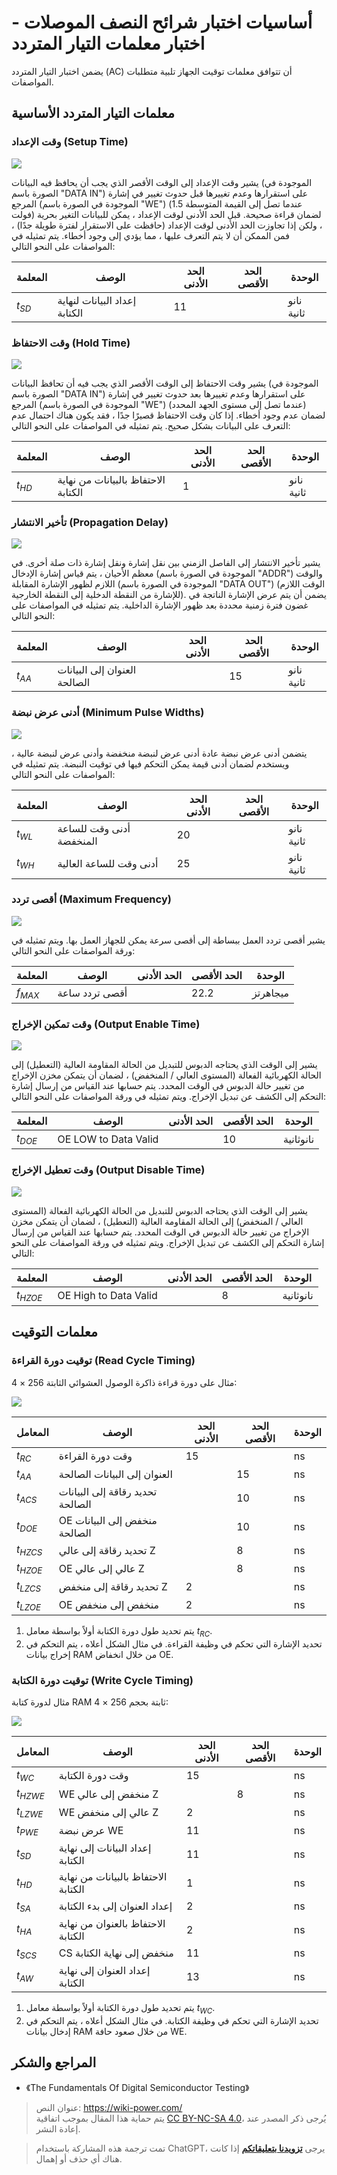 # أساسيات اختبار شرائح النصف الموصلات - اختبار معلمات التيار المتردد

يضمن اختبار التيار المتردد (AC) أن تتوافق معلمات توقيت الجهاز تلبية متطلبات المواصفات.

## معلمات التيار المتردد الأساسية

### وقت الإعداد (Setup Time)

![](https://wiki-media-1253965369.cos.ap-guangzhou.myqcloud.com/img/20220809094845.png)

يشير وقت الإعداد إلى الوقت الأقصر الذي يجب أن يحافظ فيه البيانات (الموجودة في الصورة باسم "DATA IN") على استقرارها وعدم تغييرها قبل حدوث تغيير في إشارة المرجع (الموجودة في الصورة باسم "WE") (عندما تصل إلى القيمة المتوسطة 1.5 فولت) لضمان قراءة صحيحة. قبل الحد الأدنى لوقت الإعداد ، يمكن للبيانات التغير بحرية ، ولكن إذا تجاوزت الحد الأدنى لوقت الإعداد (حافظت على الاستقرار لفترة طويلة جدًا) ، فمن الممكن أن لا يتم التعرف عليها ، مما يؤدي إلى وجود أخطاء. يتم تمثيله في المواصفات على النحو التالي:

| المعلمة | الوصف | الحد الأدنى | الحد الأقصى | الوحدة |
| --------- | ------------------------ | --- | --- | ---- |
| $t_{SD}$  | إعداد البيانات لنهاية الكتابة | 11  |     | نانو ثانية   |

### وقت الاحتفاظ (Hold Time)

![](https://wiki-media-1253965369.cos.ap-guangzhou.myqcloud.com/img/20220809094858.png)

يشير وقت الاحتفاظ إلى الوقت الأقصر الذي يجب فيه أن تحافظ البيانات (الموجودة في الصورة باسم "DATA IN") على استقرارها وعدم تغييرها بعد حدوث تغيير في إشارة المرجع (الموجودة في الصورة باسم "WE") (عندما تصل إلى مستوى الجهد المحدد) لضمان عدم وجود أخطاء. إذا كان وقت الاحتفاظ قصيرًا جدًا ، فقد يكون هناك احتمال عدم التعرف على البيانات بشكل صحيح. يتم تمثيله في المواصفات على النحو التالي:

| المعلمة | الوصف | الحد الأدنى | الحد الأقصى | الوحدة |
| --------- | ------------------------ | --- | --- | ---- |
| $t_{HD}$  | الاحتفاظ بالبيانات من نهاية الكتابة | 1   |     | نانو ثانية   |

### تأخير الانتشار (Propagation Delay)

![](https://wiki-media-1253965369.cos.ap-guangzhou.myqcloud.com/img/20220809094910.png)

يشير تأخير الانتشار إلى الفاصل الزمني بين نقل إشارة ونقل إشارة ذات صلة أخرى. في معظم الأحيان ، يتم قياس إشارة الإدخال (الموجودة في الصورة باسم "ADDR") والوقت اللازم لظهور الإشارة المقابلة (الموجودة في الصورة باسم "DATA OUT") (الوقت اللازم للإشارة من النقطة الدخلية إلى النقطة الخارجية). يضمن أن يتم عرض الإشارة الناتجة في غضون فترة زمنية محددة بعد ظهور الإشارة الداخلية. يتم تمثيله في المواصفات على النحو التالي:

| المعلمة | الوصف | الحد الأدنى | الحد الأقصى | الوحدة |
| --------- | --------------------- | --- | --- | ---- |
| $t_{AA}$  | العنوان إلى البيانات الصالحة |     | 15  | نانو ثانية   |

### أدنى عرض نبضة (Minimum Pulse Widths)

![](https://wiki-media-1253965369.cos.ap-guangzhou.myqcloud.com/img/20220809094924.png)

يتضمن أدنى عرض نبضة عادة أدنى عرض لنبضة منخفضة وأدنى عرض لنبضة عالية ، ويستخدم لضمان أدنى قيمة يمكن التحكم فيها في توقيت النبضة. يتم تمثيله في المواصفات على النحو التالي:

| المعلمة | الوصف | الحد الأدنى | الحد الأقصى | الوحدة |
| --------- | ----------------------- | --- | --- | ---- |
| $t_{WL}$  | أدنى وقت للساعة المنخفضة | 20  |     | نانو ثانية   |
| $t_{WH}$  | أدنى وقت للساعة العالية | 25  |     | نانو ثانية   |

### أقصى تردد (Maximum Frequency)

![](https://wiki-media-1253965369.cos.ap-guangzhou.myqcloud.com/img/20220809094934.png)

يشير أقصى تردد العمل ببساطة إلى أقصى سرعة يمكن للجهاز العمل بها. ويتم تمثيله في ورقة المواصفات على النحو التالي:

| المعلمة | الوصف | الحد الأدنى | الحد الأقصى | الوحدة |
| --------- | ----------------------- | --- | ---- | ---- |
| $f_{MAX}$ | أقصى تردد ساعة |     | 22.2 | ميجاهرتز  |

### وقت تمكين الإخراج (Output Enable Time)

![](https://wiki-media-1253965369.cos.ap-guangzhou.myqcloud.com/img/20220809094941.png)

يشير إلى الوقت الذي يحتاجه الدبوس للتبديل من الحالة المقاومة العالية (التعطيل) إلى الحالة الكهربائية الفعالة (المستوى العالي / المنخفض) ، لضمان أن يتمكن مخزن الإخراج من تغيير حالة الدبوس في الوقت المحدد. يتم حسابها عند القياس من إرسال إشارة التحكم إلى الكشف عن تبديل الإخراج. ويتم تمثيله في ورقة المواصفات على النحو التالي:

| المعلمة | الوصف | الحد الأدنى | الحد الأقصى | الوحدة |
| --------- | ----------------------- | --- | ---- | ---- |
| $t_{DOE}$ | OE LOW to Data Valid |     | 10  | نانوثانية   |

### وقت تعطيل الإخراج (Output Disable Time)

![](https://wiki-media-1253965369.cos.ap-guangzhou.myqcloud.com/img/20220809094948.png)

يشير إلى الوقت الذي يحتاجه الدبوس للتبديل من الحالة الكهربائية الفعالة (المستوى العالي / المنخفض) إلى الحالة المقاومة العالية (التعطيل) ، لضمان أن يتمكن مخزن الإخراج من تغيير حالة الدبوس في الوقت المحدد. يتم حسابها عند القياس من إرسال إشارة التحكم إلى الكشف عن تبديل الإخراج. ويتم تمثيله في ورقة المواصفات على النحو التالي:

| المعلمة | الوصف | الحد الأدنى | الحد الأقصى | الوحدة |
| ---------- | --------------------- | --- | --- | ---- |
| $t_{HZOE}$ | OE High to Data Valid |     | 8   | نانوثانية   |

## معلمات التوقيت

### توقيت دورة القراءة (Read Cycle Timing)

مثال على دورة قراءة ذاكرة الوصول العشوائي الثابتة 256 × 4:

![](https://wiki-media-1253965369.cos.ap-guangzhou.myqcloud.com/img/20220731190300.png)

| المعامل | الوصف | الحد الأدنى | الحد الأقصى | الوحدة |
| ---------- | ------------------------- | --- | --- | ---- |
| $t_{RC}$   | وقت دورة القراءة           | 15  |     | ns   |
| $t_{AA}$   | العنوان إلى البيانات الصالحة     |     | 15  | ns   |
| $t_{ACS}$  | تحديد رقاقة إلى البيانات الصالحة |     | 10  | ns   |
| $t_{DOE}$  | OE منخفض إلى البيانات الصالحة      |     | 10  | ns   |
| $t_{HZCS}$ | تحديد رقاقة إلى عالي Z     |     | 8   | ns   |
| $t_{HZOE}$ | OE عالي إلى عالي Z         |     | 8   | ns   |
| $t_{LZCS}$ | تحديد رقاقة إلى منخفض Z      | 2   |     | ns   |
| $t_{LZOE}$ | OE منخفض إلى منخفض             | 2   |     | ns   |

1. يتم تحديد طول دورة الكتابة أولاً بواسطة معامل $t_{RC}$.
2. تحديد الإشارة التي تحكم في وظيفة القراءة. في مثال الشكل أعلاه ، يتم التحكم في إخراج بيانات RAM من خلال انخفاض OE.

### توقيت دورة الكتابة (Write Cycle Timing)

مثال لدورة كتابة RAM ثابتة بحجم 256 × 4:

![](https://wiki-media-1253965369.cos.ap-guangzhou.myqcloud.com/img/20220731190328.png)

| المعامل | الوصف | الحد الأدنى | الحد الأقصى | الوحدة |
| ---------- | ----------------------------- | --- | --- | ---- |
| $t_{WC}$   | وقت دورة الكتابة              | 15  |     | ns   |
| $t_{HZWE}$ | WE منخفض إلى عالي Z              |     | 8   | ns   |
| $t_{LZWE}$ | WE عالي إلى منخفض Z              | 2   |     | ns   |
| $t_{PWE}$  | عرض نبضة WE                | 11  |     | ns   |
| $t_{SD}$   | إعداد البيانات إلى نهاية الكتابة      | 11  |     | ns   |
| $t_{HD}$   | الاحتفاظ بالبيانات من نهاية الكتابة      | 1   |     | ns   |
| $t_{SA}$   | إعداد العنوان إلى بدء الكتابة | 2   |     | ns   |
| $t_{HA}$   | الاحتفاظ بالعنوان من نهاية الكتابة   | 2   |     | ns   |
| $t_{SCS}$  | CS منخفض إلى نهاية الكتابة           | 11  |     | ns   |
| $t_{AW}$   | إعداد العنوان إلى نهاية الكتابة   | 13  |     | ns   |

1. يتم تحديد طول دورة الكتابة أولاً بواسطة معامل $t_{WC}$.
2. تحديد الإشارة التي تحكم في وظيفة الكتابة. في مثال الشكل أعلاه ، يتم التحكم في إدخال بيانات RAM من خلال صعود حافة WE.

## المراجع والشكر

- 《The Fundamentals Of Digital Semiconductor Testing》

> عنوان النص: <https://wiki-power.com/>  
> يتم حماية هذا المقال بموجب اتفاقية [CC BY-NC-SA 4.0](https://creativecommons.org/licenses/by/4.0/deed.zh)، يُرجى ذكر المصدر عند إعادة النشر.

> تمت ترجمة هذه المشاركة باستخدام ChatGPT، يرجى [**تزويدنا بتعليقاتكم**](https://github.com/linyuxuanlin/Wiki_MkDocs/issues/new) إذا كانت هناك أي حذف أو إهمال.